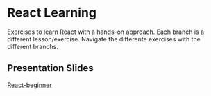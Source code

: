 # React Learning

Exercises to learn React with a hands-on approach.
Each branch is a different lesson/exercise.
Navigate the differente exercises with the different branchs.

## Presentation Slides

[React-beginner](https://slides.com/rubenmateus/react-beginner/live)
